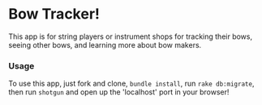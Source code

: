# Bow Tracker!

This app is for string players or instrument shops for tracking their bows, seeing other bows, and learning more about bow makers.

### Usage

To use this app, just fork and clone, `bundle install`, run `rake db:migrate`, then run `shotgun` and open up the 'localhost' port in your browser!
